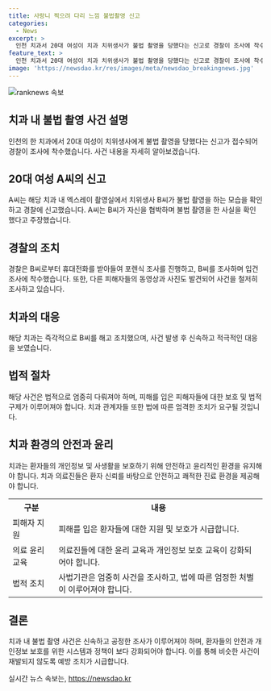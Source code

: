 ```yaml
---
title: 사랑니 찍으려 다리 느낌 불법촬영 신고
categories:
  - News
excerpt: >
  인천 치과서 20대 여성이 치과 치위생사가 불법 촬영을 당했다는 신고로 경찰이 조사에 착수했다. 해당 치과에서 엑스레이 촬영 중인 20대 남성 치위생사가 다른 여성을 불법 촬영한 사실이 확인되었으며, 해당 피해자 외에도 다른 여성들의 사진과 동영상이 확인됐다고 주장했다. 경찰은 해당 치과에서 일한 치위생사로부터 휴대전화를 제출받아 포렌식 조사를 벌이고, 내사에 착수했다. 해당 치과는 해당 치위생사를 해고한 것으로 전해졌다.
feature_text: >
  인천 치과서 20대 여성이 치과 치위생사가 불법 촬영을 당했다는 신고로 경찰이 조사에 착수했다. 해당 치과에서 엑스레이 촬영 중인 20대 남성 치위생사가 다른 여성을 불법 촬영한 사실이 확인되었으며, 해당 피해자 외에도 다른 여성들의 사진과 동영상이 확인됐다고 주장했다. 경찰은 해당 치과에서 일한 치위생사로부터 휴대전화를 제출받아 포렌식 조사를 벌이고, 내사에 착수했다. 해당 치과는 해당 치위생사를 해고한 것으로 전해졌다.
image: 'https://newsdao.kr/res/images/meta/newsdao_breakingnews.jpg'
---
```


<p><img src="https://newsdao.kr/res/images/meta/newsdao_breakingnews.jpg" alt="ranknews 속보" /></p>

<h2 data-ke-size="size26">치과 내 불법 촬영 사건 설명</h2>

<p data-ke-size="size16">인천의 한 치과에서 20대 여성이 치위생사에게 불법 촬영을 당했다는 신고가 접수되어 경찰이 조사에 착수했습니다. 사건 내용을 자세히 알아보겠습니다.</p>

<h2 data-ke-size="size26">20대 여성 A씨의 신고</h2>

<p data-ke-size="size16">A씨는 해당 치과 내 엑스레이 촬영실에서 치위생사 B씨가 불법 촬영을 하는 모습을 확인하고 경찰에 신고했습니다. A씨는 B씨가 자신을 협박하며 불법 촬영을 한 사실을 확인했다고 주장했습니다.</p>

<h2 data-ke-size="size26">경찰의 조치</h2>

<p data-ke-size="size16">경찰은 B씨로부터 휴대전화를 받아들여 포렌식 조사를 진행하고, B씨를 조사하며 입건 조사에 착수했습니다. 또한, 다른 피해자들의 동영상과 사진도 발견되어 사건을 철저히 조사하고 있습니다.</p>

<h2 data-ke-size="size26">치과의 대응</h2>

<p data-ke-size="size16">해당 치과는 즉각적으로 B씨를 해고 조치했으며, 사건 발생 후 신속하고 적극적인 대응을 보였습니다.</p>

<h2 data-ke-size="size26">법적 절차</h2>

<p data-ke-size="size16">해당 사건은 법적으로 엄중히 다뤄져야 하며, 피해를 입은 피해자들에 대한 보호 및 법적 구제가 이루어져야 합니다. 치과 관계자들 또한 법에 따른 엄격한 조치가 요구될 것입니다.</p>

<h2 data-ke-size="size26">치과 환경의 안전과 윤리</h2>

<p data-ke-size="size16">치과는 환자들의 개인정보 및 사생활을 보호하기 위해 안전하고 윤리적인 환경을 유지해야 합니다. 치과 의료진들은 환자 신뢰를 바탕으로 안전하고 쾌적한 진료 환경을 제공해야 합니다.</p>

<table>
    <tr>
        <th>구분</th>
        <th>내용</th>
    </tr>
    <tr>
        <td>피해자 지원</td>
        <td>피해를 입은 환자들에 대한 지원 및 보호가 시급합니다.</td>
    </tr>
    <tr>
        <td>의료 윤리 교육</td>
        <td>의료진들에 대한 윤리 교육과 개인정보 보호 교육이 강화되어야 합니다.</td>
    </tr>
    <tr>
        <td>법적 조치</td>
        <td>사법기관은 엄중히 사건을 조사하고, 법에 따른 엄정한 처벌이 이루어져야 합니다.</td>
    </tr>
</table>

<h2 data-ke-size="size26">결론</h2>

<p data-ke-size="size16">치과 내 불법 촬영 사건은 신속하고 공정한 조사가 이루어져야 하며, 환자들의 안전과 개인정보 보호를 위한 시스템과 정책이 보다 강화되어야 합니다. 이를 통해 비슷한 사건이 재발되지 않도록 예방 조치가 시급합니다.</p>
실시간 뉴스 속보는, <a href="https://newsdao.kr" rel="dofollow">https://newsdao.kr</a>


